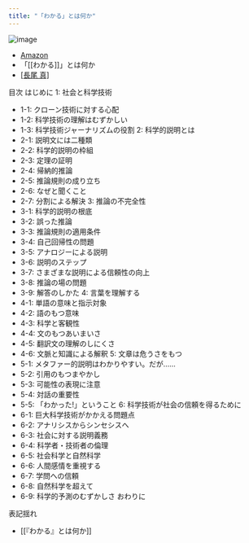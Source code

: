 ```yaml
---
title: "「わかる」とは何か"
---
```


![image](https://gyazo.com/45f2224e95a4552047f9dbd017744421/thumb/1000)
- [Amazon](https://amzn.to/3jE3WFw)
- 「[[わかる]]」とは何か
- [[長尾 真]](2001)

目次
はじめに
1: 社会と科学技術
- 1-1: クローン技術に対する心配
- 1-2: 科学技術の理解はむずかしい
- 1-3: 科学技術ジャーナリズムの役割
2: 科学的説明とは
- 2-1: 説明文には二種類
- 2-2: 科学的説明の枠組
- 2-3: 定理の証明
- 2-4: 帰納的推論
- 2-5: 推論規則の成り立ち
- 2-6: なぜと聞くこと
- 2-7: 分割による解決
3: 推論の不完全性
- 3-1: 科学的説明の根底
- 3-2: 誤った推論
- 3-3: 推論規則の適用条件
- 3-4: 自己回帰性の問題
- 3-5: アナロジーによる説明
- 3-6: 説明のステップ
- 3-7: さまざまな説明による信頼性の向上
- 3-8: 推論の場の問題
- 3-9: 解答のしかた
4: 言葉を理解する
- 4-1: 単語の意味と指示対象
- 4-2: 語のもつ意味
- 4-3: 科学と客観性
- 4-4: 文のもつあいまいさ
- 4-5: 翻訳文の理解のしにくさ
- 4-6: 文脈と知識による解釈
5: 文章は危うさをもつ
- 5-1: メタファー的説明はわかりやすい。だが……
- 5-2: 引用のもつまやかし
- 5-3: 可能性の表現に注意
- 5-4: 対話の重要性
- 5-5: 「わかった!」ということ
6: 科学技術が社会の信頼を得るために
- 6-1: 巨大科学技術がかかえる問題点
- 6-2: アナリシスからシンセシスへ
- 6-3: 社会に対する説明義務
- 6-4: 科学者・技術者の倫理
- 6-5: 社会科学と自然科学
- 6-6: 人間感情を重視する
- 6-7: 学問への信頼
- 6-8: 自然科学を超えて
- 6-9: 科学的予測のむずかしさ
おわりに

表記揺れ
- [[『わかる』とは何か]]
